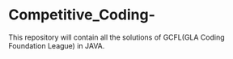 # Competitive_Coding-
 This repository will contain all the solutions of GCFL(GLA Coding Foundation League) in JAVA.
